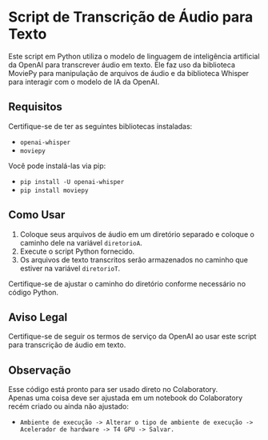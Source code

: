 # Script de Transcrição de Áudio para Texto

Este script em Python utiliza o modelo de linguagem de inteligência artificial da OpenAI para transcrever áudio em texto. Ele faz uso da biblioteca MoviePy para manipulação de arquivos de áudio e da biblioteca Whisper para interagir com o modelo de IA da OpenAI.

## Requisitos

Certifique-se de ter as seguintes bibliotecas instaladas:

- `openai-whisper`
- `moviepy`

Você pode instalá-las via pip:


- `pip install -U openai-whisper`
- `pip install moviepy`

## Como Usar

1. Coloque seus arquivos de áudio em um diretório separado e coloque o caminho dele na variável `diretorioA`.
2. Execute o script Python fornecido.
3. Os arquivos de texto transcritos serão armazenados no caminho que estiver na variável `diretorioT`.

Certifique-se de ajustar o caminho do diretório conforme necessário no código Python.

## Aviso Legal

Certifique-se de seguir os termos de serviço da OpenAI ao usar este script para transcrição de áudio em texto.

## Observação

Esse código está pronto para ser usado direto no Colaboratory.  
Apenas uma coisa deve ser ajustada em um notebook do Colaboratory recém criado ou ainda não ajustado: 
- `Ambiente de execução -> Alterar o tipo de ambiente de execução -> Acelerador de hardware -> T4 GPU -> Salvar.`
